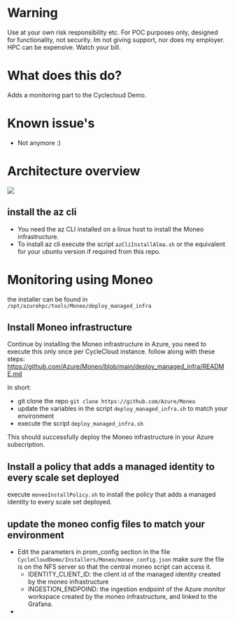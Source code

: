 # Warning
Use at your own risk responsibility etc.  For POC purposes only, designed for functionality, not security.  Im not giving support, nor does my employer.  HPC can be expensive.  Watch your bill.
# What does this do? 
Adds a monitoring part to the Cyclecloud Demo.  

# Known issue's
- Not anymore :)

# Architecture overview
<img src="./monitoring.drawio.svg">


## install the az cli
- You need the az CLI installed on a linux host to install the Moneo infrastructure.
- To install az cli execute the script ```azCliInstallAlma.sh``` or the equivalent for your ubuntu version if required from this repo.

# Monitoring using Moneo

the installer can be found in ```/opt/azurehpc/tools/Moneo/deploy_managed_infra```

## Install Moneo infrastructure
Continue by installing the Moneo infrastructure in Azure, you need to execute this only once per CycleCloud instance. follow along with these steps: https://github.com/Azure/Moneo/blob/main/deploy_managed_infra/README.md

In short: 
- git clone the repo ```git clone https://github.com/Azure/Moneo```
- update the variables in the script ```deploy_managed_infra.sh``` to match your environment
- execute the script ```deploy_managed_infra.sh```

This should successfully deploy the Moneo infrastructure in your Azure subscription.

## Install a policy that adds a managed identity to every scale set deployed
execute ```moneoInstallPolicy.sh``` to install the policy that adds a managed identity to every scale set deployed.

## update the moneo config files to match your environment
- Edit the parameters in prom_config section in the file ```CycleCloudDemo/Installers/Moneo/moneo_config.json``` make sure the file is on the NFS server so that the central moneo script can access it.
    - IDENTITY_CLIENT_ID: the client id of the managed identity created by the moneo infrastructure
    - INGESTION_ENDPOIND: the ingestion endpoint of the Azure monitor workspace created by the moneo infrastructure, and linked to the Grafana.
- 
